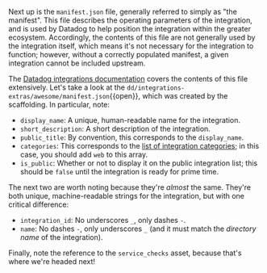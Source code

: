 Next up is the `manifest.json` file, generally referred to simply as "the manifest". This file describes the operating parameters of the integration, and is used by Datadog to help position the integration within the greater ecosystem. Accordingly, the contents of this file are not generally used by the integration itself, which means it's not necessary for the integration to function; however, without a correctly populated manifest, a given integration cannot be included upstream.

The [Datadog integrations documentation](https://docs.datadoghq.com/developers/integrations/new_check_howto/?tab=manifest#manifest-file) covers the contents of this file extensively. Let's take a look at the `dd/integrations-extras/awesome/manifest.json`{{open}}, which was created by the scaffolding. In particular, note:
- `display_name`: A unique, human-readable name for the integration.
- `short_description`: A short description of the integration.
- `public_title`: By convention, this corresponds to the `display_name`.
- `categories`: This corresponds to the [list of integration categories](https://docs.datadoghq.com/integrations/); in this case, you should add `web` to this array.
- `is_public`: Whether or not to display it on the public integration list; this should be `false` until the integration is ready for prime time.

The next two are worth noting because they're _almost_ the same. They're both unique, machine-readable strings for the integration, but with one critical difference:
- `integration_id`: No underscores `_`, only dashes `-`.
- `name`: No dashes `-`, only underscores `_` (and it must match the _directory name_ of the integration).

Finally, note the reference to the `service_checks` asset, because that's where we're headed next!
